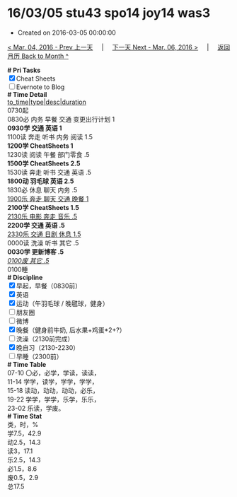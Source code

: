 # 16/03/05 stu43 spo14 joy14 was3

- Created on 2016-03-05 00:00:00

[< Mar. 04, 2016 - Prev 上一天](/_archived/lifelogs/2016/03/d04.md) &nbsp; &nbsp; | &nbsp; &nbsp; [下一天 Next - Mar. 06, 2016 >](/_archived/lifelogs/2016/03/d06.md) &nbsp; &nbsp; |  &nbsp; &nbsp; [返回月历 Back to Month ^](/_archived/lifelogs/2016/03/index.md)
<br/><div><b># Pri Tasks</b></div><div><input checked="true" type="checkbox"/>Cheat Sheets</div><div><input type="checkbox"/>Evernote to Blog</div><div><b># Time Detail</b></div><div><u>to_time|type|desc|duration</u></div><div>0730起</div><div>0830必 内务 早餐 交通 变更出行计划 1</div><div><b>0930学 交通 英语 1</b></div><div>1100读 奔走 听书 内务 阅读 1.5</div><div><b>1200学 CheatSheets 1</b></div><div>1230读 阅读 午餐 部门零食 .5</div><div><b>1500学 CheatSheets 2.5</b></div><div>1530读 奔走 听书 交通 英语 .5</div><div><b>1800动 羽毛球 英语 2.5</b></div><div>1830必 休息 聊天 内务 .5</div><div><u>1900乐 奔走 聊天 交通 晚餐 1</u></div><div><b>2100学 CheatSheets 1.5</b></div><div><u>2130乐 电影 奔走 音乐 .5</u></div><div><b>2200学 交通 英语 .5</b></div><div><u>2330乐 交通 日剧 休息 1.5</u></div><div>0000读 洗澡 听书 其它 .5</div><div><b>0030学 更新博客 .5</b></div><div><u><i>0100废 其它 .5</i></u></div><div>0100睡</div><div><b># Discipline</b></div><div><input checked="true" type="checkbox"/>早起，早餐（0830前）</div><div><input checked="true" type="checkbox"/>英语</div><div><input checked="true" type="checkbox"/>运动（午羽毛球 / 晚毽球，健身）</div><div><input type="checkbox"/>朋友圈</div><div><input type="checkbox"/>微博</div><div><input checked="true" type="checkbox"/>晚餐（健身前牛奶, 后水果+鸡蛋*2+?）</div><div><input type="checkbox"/>洗澡（2130前完成）</div><div><input checked="true" type="checkbox"/>晚自习（2130-2230）</div><div><input type="checkbox"/>早睡（2300前）</div><div><b># Time Table</b></div><div>07-10 〇必，必学，学读，读读，</div><div>11-14 学学，读学，学学，学学，</div><div>15-18 读动，动动，动动，必乐，</div><div>19-22 学学，学学，乐学，乐乐，</div><div>23-02 乐读，学废。</div><div><b># Time Stat</b></div><div>类，时，%</div><div>学7.5，42.9</div><div>动2.5，14.3</div><div>读3，17.1</div><div>乐2.5，14.3</div><div>必1.5，8.6</div><div>废0.5，2.9</div><div>总17.5</div>
